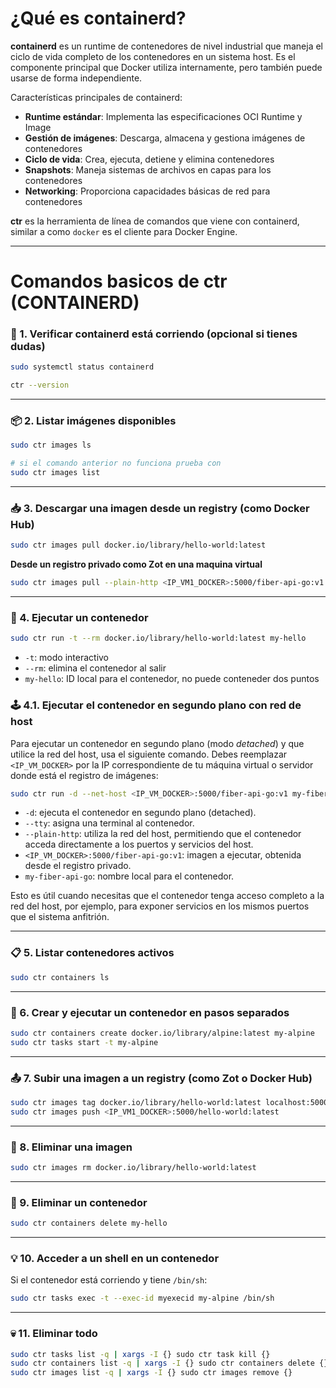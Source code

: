 
# ¿Qué es containerd?

**containerd** es un runtime de contenedores de nivel industrial que maneja el ciclo de vida completo de los contenedores en un sistema host. Es el componente principal que Docker utiliza internamente, pero también puede usarse de forma independiente.

Características principales de containerd:
- **Runtime estándar**: Implementa las especificaciones OCI Runtime y Image
- **Gestión de imágenes**: Descarga, almacena y gestiona imágenes de contenedores
- **Ciclo de vida**: Crea, ejecuta, detiene y elimina contenedores
- **Snapshots**: Maneja sistemas de archivos en capas para los contenedores
- **Networking**: Proporciona capacidades básicas de red para contenedores

**ctr** es la herramienta de línea de comandos que viene con containerd, similar a como `docker` es el cliente para Docker Engine.


---

# Comandos basicos de ctr (CONTAINERD)
### 🔧 1. **Verificar containerd está corriendo (opcional si tienes dudas)**

```bash
sudo systemctl status containerd
```

```bash
ctr --version
```


---

### 📦 2. **Listar imágenes disponibles**

```bash
sudo ctr images ls

# si el comando anterior no funciona prueba con 
sudo ctr images list
```

---

### 📥 3. **Descargar una imagen desde un registry (como Docker Hub)**

```bash
sudo ctr images pull docker.io/library/hello-world:latest
```

**Desde un registro privado como Zot en una maquina virtual**
```bash
sudo ctr images pull --plain-http <IP_VM1_DOCKER>:5000/fiber-api-go:v1
```
---

### 🚀 4. **Ejecutar un contenedor**

```bash
sudo ctr run -t --rm docker.io/library/hello-world:latest my-hello
```

* `-t`: modo interactivo
* `--rm`: elimina el contenedor al salir
* `my-hello`: ID local para el contenedor, no puede conteneder dos puntos



### 🕹️ 4.1. **Ejecutar el contenedor en segundo plano con red de host**

Para ejecutar un contenedor en segundo plano (modo *detached*) y que utilice la red del host, usa el siguiente comando. Debes reemplazar `<IP_VM_DOCKER>` por la IP correspondiente de tu máquina virtual o servidor donde está el registro de imágenes:

```bash
sudo ctr run -d --net-host <IP_VM_DOCKER>:5000/fiber-api-go:v1 my-fiber-api-go
```

- `-d`: ejecuta el contenedor en segundo plano (detached).
- `--tty`: asigna una terminal al contenedor.
- `--plain-http`: utiliza la red del host, permitiendo que el contenedor acceda directamente a los puertos y servicios del host.
- `<IP_VM_DOCKER>:5000/fiber-api-go:v1`: imagen a ejecutar, obtenida desde el registro privado.
- `my-fiber-api-go`: nombre local para el contenedor.

Esto es útil cuando necesitas que el contenedor tenga acceso completo a la red del host, por ejemplo, para exponer servicios en los mismos puertos que el sistema anfitrión.

---

### 📋 5. **Listar contenedores activos**

```bash
sudo ctr containers ls
```

---

### 🔄 6. **Crear y ejecutar un contenedor en pasos separados**

```bash
sudo ctr containers create docker.io/library/alpine:latest my-alpine
sudo ctr tasks start -t my-alpine
```

---

### 📤 7. **Subir una imagen a un registry (como Zot o Docker Hub)**

```bash
sudo ctr images tag docker.io/library/hello-world:latest localhost:5000/hello-world:latest
sudo ctr images push <IP_VM1_DOCKER>:5000/hello-world:latest
```

---

### 🧹 8. **Eliminar una imagen**

```bash
sudo ctr images rm docker.io/library/hello-world:latest
```

---

### 🔧 9. **Eliminar un contenedor**

```bash
sudo ctr containers delete my-hello
```

---

### 💡 10. **Acceder a un shell en un contenedor**

Si el contenedor está corriendo y tiene `/bin/sh`:

```bash
sudo ctr tasks exec -t --exec-id myexecid my-alpine /bin/sh
```

---


### 💀 11. **Eliminar todo**

```bash
sudo ctr tasks list -q | xargs -I {} sudo ctr task kill {}
sudo ctr containers list -q | xargs -I {} sudo ctr containers delete {}
sudo ctr images list -q | xargs -I {} sudo ctr images remove {}
```
